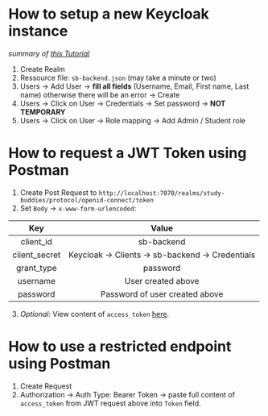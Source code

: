 # How to setup a new Keycloak instance
*summary of [this Tutorial](https://medium.com/@nishada/keycloak-spring-boot-rbac-e8732a91909a)*

1. Create Realm
2. Ressource file: `sb-backend.json` (may take a minute or two)
3. Users &rarr; Add User &rarr; **fill all fields** (Username, Email, First name, Last name) otherwise there will be an error &rarr; Create
4. Users &rarr; Click on User &rarr; Credentials &rarr; Set password &rarr; **NOT TEMPORARY**
5. Users &rarr; Click on User &rarr; Role mapping &rarr; Add Admin / Student role

# How to request a JWT Token using Postman
1. Create Post Request to `http://localhost:7070/realms/study-buddies/protocol/openid-connect/token`
2. Set `Body` &rarr; `x-www-form-urlencoded`:

|Key|Value|
|:-:|:-:|
|client_id|sb-backend|
|client_secret|Keycloak &rarr; Clients &rarr; sb-backend &rarr; Credentials|
|grant_type|password|
|username|User created above|
|password|Password of user created above|

3. *Optional:* View content of `access_token` [here](https://jwt.io/).

# How to use a restricted endpoint using Postman
1. Create Request
2. Authorization &rarr; Auth Type: Bearer Token &rarr; paste full content of `access_token` from JWT request above into `Token` field.

